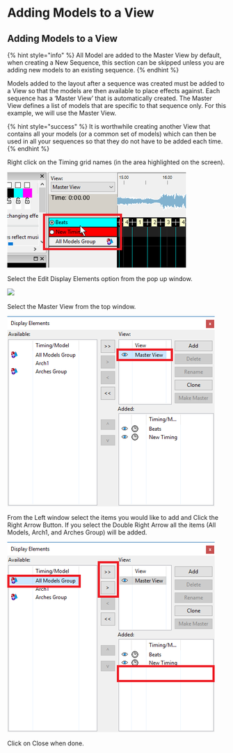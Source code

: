 # Adding Models to a View

## Adding Models to a View

{% hint style="info" %}
All Model are added to the Master View by default, when creating a New Sequence, this section can be skipped unless you are adding new models to an existing sequence.
{% endhint %}

Models added to the layout after a sequence was created must be added to a View so that the models are then available to place effects against. Each sequence has a ‘Master View’ that is automatically created. The Master View defines a list of models that are specific to that sequence only. For this example, we will use the Master View.

{% hint style="success" %}
It is worthwhile creating another View that contains all your models (or a common set of models) which can then be used in all your sequences so that they do not have to be added each time.
{% endhint %}

Right click on the Timing grid names (in the area highlighted on the screen).

![](<../../../.gitbook/assets/image (811).png>)

Select the Edit Display Elements option from the pop up window.

![](https://lh5.googleusercontent.com/ulL6RSBnP1k22c\_RYnGyg-K6sDCHs5b\_kGTzMDkHj5tuAAq5snpVnagIg2JBH9XP2sC2bmguTkd26m\_Dpirf-xgS1kfRtiaEQhcBUJ-JQvJw9KD7NATtsAyuctUTJt2d5ZS4hlzt)

Select the Master View from the top window.

![](<../../../.gitbook/assets/image (381).png>)

From the Left window select the items you would like to add and Click the Right Arrow Button. If you select the Double Right Arrow all the items (All Models, Arch1, and Arches Group) will be added.

![](<../../../.gitbook/assets/image (758).png>)

Click on Close when done.
